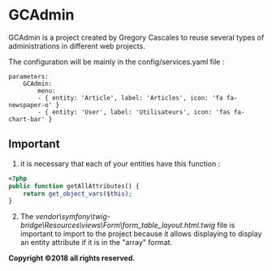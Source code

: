 # GCAdmin

GCAdmin is a project created by Gregory Cascales to reuse several types of administrations in different web projects.

The configuration will be mainly in the config/services.yaml file :
```
parameters:
    GCAdmin:
        menu:
        - { entity: 'Article', label: 'Articles', icon: 'fa fa-newspaper-o' }
        - { entity: 'User', label: 'Utilisateurs', icon: 'fas fa-chart-bar' }
```

## Important

1. it is necessary that each of your entities have this function :
```php
<?php
public function getAllAttributes() {
    return get_object_vars($this);
}
```

2. The *vendor\symfony\twig-bridge\Resources\views\Form\form_table_layout.html.twig* file is important to import to the project because it allows displaying to display an entity attribute if it is in the "array" format.



**Copyright ©2018 all rights reserved.**

